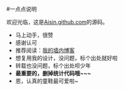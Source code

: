 #一点点说明

欢迎光临，这是[Aisin.github.com](http://aisin.github.com)的源码。

* 马上动手，很赞
* 感谢认可
* 推荐阅读：[我的墙内博客](http://yiqiing.com/)
* 想复用我的设计，没问题，标个出处就好啦
* 转载也没问题，标个出处呗少年
* **最重要的，删掉统计代码哦~~~**
* 恩，认真的童鞋最可爱啦~